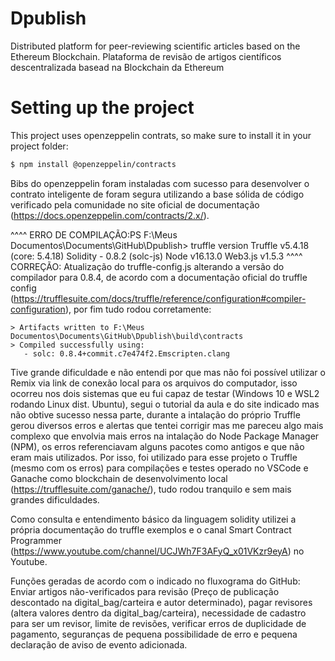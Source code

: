 # Dpublish
Distributed platform for peer-reviewing scientific articles based on the Ethereum Blockchain.
Plataforma de revisão de artigos científicos descentralizada basead na Blockchain da Ethereum
# Setting up the project

This project uses openzeppelin contrats, so make sure to install it in your project folder:

```bash
$ npm install @openzeppelin/contracts
```

Bibs do openzeppelin foram instaladas com sucesso para desenvolver o contrato inteligente de foram segura utilizando a base sólida de código verificado pela comunidade no site oficial de documentação (https://docs.openzeppelin.com/contracts/2.x/).

^^^^
ERRO DE COMPILAÇÃO:PS F:\Meus Documentos\Documents\GitHub\Dpublish> truffle version
Truffle v5.4.18 (core: 5.4.18)
Solidity - 0.8.2 (solc-js)
Node v16.13.0
Web3.js v1.5.3
^^^^
CORREÇÃO: Atualização do truffle-config.js alterando a versão do compilador para 0.8.4, de acordo com a documentação oficial do truffle config (https://trufflesuite.com/docs/truffle/reference/configuration#compiler-configuration), por fim tudo rodou corretamente:
````
> Artifacts written to F:\Meus Documentos\Documents\GitHub\Dpublish\build\contracts
> Compiled successfully using:
   - solc: 0.8.4+commit.c7e474f2.Emscripten.clang
````

Tive grande dificuldade e não entendi por que mas não foi possível utilizar o Remix via link de conexão local para os arquivos do computador, isso ocorreu nos dois sistemas que eu fui capaz de testar (Windows 10 e WSL2 rodando Linux dist. Ubuntu), segui o tutorial da aula e do site indicado mas não obtive sucesso nessa parte, durante a intalação do próprio Truffle gerou diversos erros e alertas que tentei corrigir mas me pareceu algo mais complexo que envolvia mais erros na intalação do Node Package Manager (NPM), os erros referenciavam alguns pacotes como antigos e que não eram mais utilizados. Por isso, foi utilizado para esse projeto o Truffle (mesmo com os erros) para compilações e testes operado no VSCode e Ganache como blockchain de desenvolvimento local (https://trufflesuite.com/ganache/), tudo rodou tranquilo e sem mais grandes dificuldades.

Como consulta e entendimento básico da linguagem solidity utilizei a própria documentação do truffle exemplos e o canal Smart Contract Programmer (https://www.youtube.com/channel/UCJWh7F3AFyQ_x01VKzr9eyA) no Youtube.

Funções geradas de acordo com o indicado no fluxograma do GitHub: Enviar artigos não-verificados para revisão (Preço de publicação descontado na digital_bag/carteira e autor determinado), pagar revisores (altera valores dentro da digital_bag/carteira), necessidade de cadastro para ser um revisor, limite de revisões, verificar erros de duplicidade de pagamento, seguranças de pequena possibilidade de erro e pequena declaração de aviso de evento adicionada.  